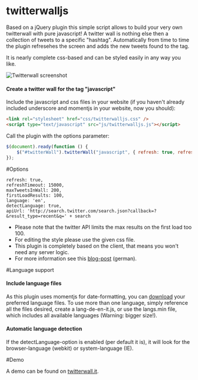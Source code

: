 # twitterwalljs

Based on a jQuery plugin this simple script allows to build your very own twitterwall with pure javascript! A twitter wall is nothing else then a collection of tweets to a specific "hashtag". Automatically from time to time the plugin refresehes the screen and adds the new tweets found to the tag.

It is nearly complete css-based and can be styled easily in any way you like.

![Twitterwall screenshot](https://raw.github.com/robbz/twitterwalljs/master/demo/screenshot.png)

#### Create a twitter wall for the tag "javascript"

Include the javascript and css files in your website (if you haven't already included underscore and momentjs in your website, now you should):

``` html
<link rel="stylesheet" href="css/twitterwalljs.css" />
<script type="text/javascript" src="js/twitterwalljs.js"></script>
```

Call the plugin with the options parameter:

```javascript
$(document).ready(function () {
    $("#twitterWall").twitterWall("javascript", { refresh: true, refreshTimeout: 5000 });
});
```

#Options

```
refresh: true,
refreshTimeout: 15000,            
maxTweetsInWall: 200,
firstLoadResults: 100,
language: 'en',
detectLanguage: true,
apiUrl: 'http://search.twitter.com/search.json?callback=?&result_type=recent&q=' + search
```

* Please note that the twitter API limits the max results on the first load too 100.
* For editing the style please use the given css file.
* This plugin is completely based on the client, that means you won't need any server logic.
* For more information see this <a href="http://devangelist.de/twitterwall-mit-javascript-twitterwalljs/">blog-post</a> (german).

#Language support

#### Include language files

As this plugin uses momentjs for date-formatting, you can <a href="https://github.com/timrwood/moment/tree/develop/min">download</a> your preferred language files. To use more than one language, simply reference all the files desired, create a lang-de-en-it.js, or use the langs.min file, which includes all available languages (Warning: bigger size!).

#### Automatic language detection

If the detectLanguage-option is enabled (per default it is), it will look for the browser-language (webkit) or system-language (IE).

#Demo

A demo can be found on <a href="http://www.twitterwall.it/de/twitter/suedtirol.aspx">twitterwall.it</a>.